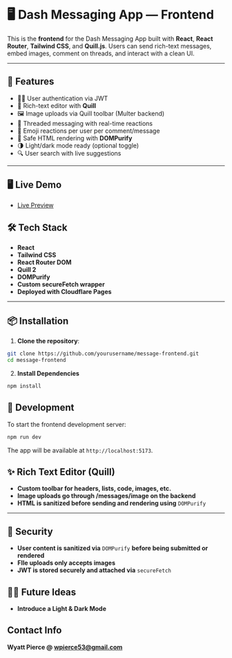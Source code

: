 # 🖥️ Dash Messaging App — Frontend

This is the **frontend** for the Dash Messaging App built with **React**, **React Router**, **Tailwind CSS**, and **Quill.js**. Users can send rich-text messages, embed images, comment on threads, and interact with a clean UI.

---

## 🚀 Features

- 🧑‍💼 User authentication via JWT
- 📝 Rich-text editor with **Quill**
- 🖼️ Image uploads via Quill toolbar (Multer backend)
- 💬 Threaded messaging with real-time reactions
- 💟 Emoji reactions per user per comment/message
- 🧼 Safe HTML rendering with **DOMPurify**
- 🌗 Light/dark mode ready (optional toggle)
- 🔍 User search with live suggestions

---

## 🖥️ Live Demo

- [Live Preview](https://message-application-frontend.pages.dev)

## 🛠️ Tech Stack

- **React**
- **Tailwind CSS**
- **React Router DOM**
- **Quill 2**
- **DOMPurify**
- **Custom secureFetch wrapper**
- **Deployed with Cloudflare Pages**

---

## 📦 Installation

1. **Clone the repository**:

```bash
git clone https://github.com/yourusername/message-frontend.git
cd message-frontend
```

 2. **Install Dependencies**
 ```bash
 npm install
 ```

 ## 🧪 Development
 To start the frontend development server:
 ```bash
 npm run dev
 ```
 The app will be available at `http://localhost:5173`.

 ## ✨ Rich Text Editor (Quill)

 - **Custom toolbar for headers, lists, code, images, etc.**
- **Image uploads go through /messages/image on the backend**
- **HTML is sanitized before sending and rendering using** `DOMPurify`

---

## 🧼 Security

 - **User content is sanitized via** `DOMPurify` **before being submitted or rendered**
- **FIle uploads only accepts images**
- **JWT is stored securely and attached via** `secureFetch`

## 🧑‍🎨 Future Ideas

 - **Introduce a Light & Dark Mode**

 ## Contact Info

 **Wyatt Pierce @ wpierce53@gmail.com**
